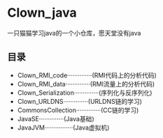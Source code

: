 # Clown_java

一只猫猫学习java的一个小仓库，愿天堂没有java

## 目录
- Clown_RMI_code··············(RMI代码上的分析代码)
- Clown_RMI_data··············(RMI流量上的分析代码)
- Clown_Serialization··············(序列化与反序列化)
- Clown_URLDNS··············(URLDNS链的学习)
- CommonsCollection··············(CC链的学习)
- JavaSE··············(Java基础)
- JavaJVM················(Java虚拟机)